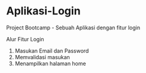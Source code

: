 # Aplikasi-Login
Project Bootcamp - Sebuah Aplikasi dengan fitur login

Alur Fitur Login
1. Masukan Email dan Password
2. Memvalidasi masukan
3. Menampilkan halaman home
